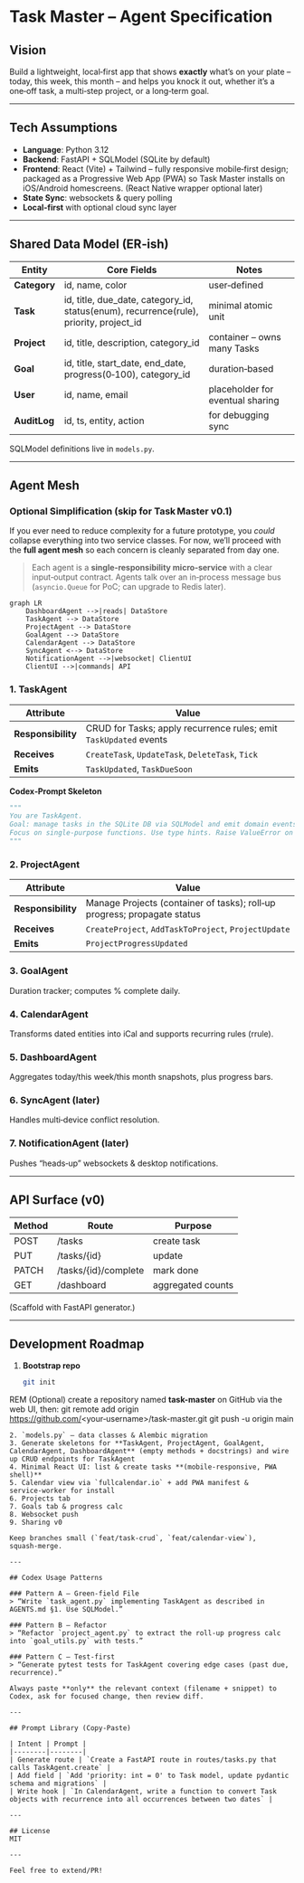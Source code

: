 # Task Master – Agent Specification

## Vision
Build a lightweight, local‑first app that shows **exactly** what’s on your plate – today, this week, this month – and helps you knock it out, whether it’s a one‑off task, a multi‑step project, or a long‑term goal.

---

## Tech Assumptions
* **Language**: Python 3.12  
* **Backend**: FastAPI + SQLModel (SQLite by default)  
* **Frontend**: React (Vite) + Tailwind – fully responsive mobile‑first design; packaged as a Progressive Web App (PWA) so Task Master installs on iOS/Android homescreens. (React Native wrapper optional later)  
* **State Sync**: websockets & query polling  
* **Local‑first** with optional cloud sync layer

---

## Shared Data Model (ER‑ish)
| Entity   | Core Fields | Notes |
|----------|-------------|-------|
| **Category** | id, name, color | user‑defined |
| **Task** | id, title, due_date, category_id, status(enum), recurrence(rule), priority, project_id | minimal atomic unit |
| **Project** | id, title, description, category_id | container – owns many Tasks |
| **Goal** | id, title, start_date, end_date, progress(0‑100), category_id | duration‑based |
| **User** | id, name, email | placeholder for eventual sharing |
| **AuditLog** | id, ts, entity, action | for debugging sync |

SQLModel definitions live in `models.py`.

---

## Agent Mesh

### Optional Simplification (skip for Task Master v0.1)
If you ever need to reduce complexity for a future prototype, you *could* collapse everything into two service classes. For now, we’ll proceed with the **full agent mesh** so each concern is cleanly separated from day one.


> Each agent is a **single‑responsibility micro‑service** with a clear input‑output contract. Agents talk over an in‑process message bus (`asyncio.Queue` for PoC; can upgrade to Redis later).

```mermaid
graph LR
    DashboardAgent -->|reads| DataStore
    TaskAgent --> DataStore
    ProjectAgent --> DataStore
    GoalAgent --> DataStore
    CalendarAgent --> DataStore
    SyncAgent <--> DataStore
    NotificationAgent -->|websocket| ClientUI
    ClientUI -->|commands| API
```

### 1. TaskAgent
| Attribute | Value |
|-----------|-------|
| **Responsibility** | CRUD for Tasks; apply recurrence rules; emit `TaskUpdated` events |
| **Receives** | `CreateTask`, `UpdateTask`, `DeleteTask`, `Tick` |
| **Emits** | `TaskUpdated`, `TaskDueSoon` |

**Codex‑Prompt Skeleton**

```python
"""
You are TaskAgent.
Goal: manage tasks in the SQLite DB via SQLModel and emit domain events.
Focus on single‑purpose functions. Use type hints. Raise ValueError on bad input.
"""
```

### 2. ProjectAgent
| Attribute | Value |
|-----------|-------|
| **Responsibility** | Manage Projects (container of tasks); roll‑up progress; propagate status |
| **Receives** | `CreateProject`, `AddTaskToProject`, `ProjectUpdate` |
| **Emits** | `ProjectProgressUpdated` |

### 3. GoalAgent
Duration tracker; computes % complete daily.

### 4. CalendarAgent
Transforms dated entities into iCal and supports recurring rules (rrule).

### 5. DashboardAgent
Aggregates today/this week/this month snapshots, plus progress bars.

### 6. SyncAgent (later)
Handles multi‑device conflict resolution.

### 7. NotificationAgent (later)
Pushes “heads‑up” websockets & desktop notifications.

---

## API Surface (v0)
| Method | Route | Purpose |
|--------|-------|---------|
| POST | /tasks | create task |
| PUT | /tasks/{id} | update |
| PATCH | /tasks/{id}/complete | mark done |
| GET | /dashboard | aggregated counts |

(Scaffold with FastAPI generator.)

---

## Development Roadmap
1. **Bootstrap repo**  
   ```bash
   git init
REM (Optional) create a repository named **task-master** on GitHub via the web UI, then:
git remote add origin https://github.com/<your‑username>/task-master.git
git push -u origin main
   ```
2. `models.py` – data classes & Alembic migration
3. Generate skeletons for **TaskAgent, ProjectAgent, GoalAgent, CalendarAgent, DashboardAgent** (empty methods + docstrings) and wire up CRUD endpoints for TaskAgent
4. Minimal React UI: list & create tasks **(mobile‑responsive, PWA shell)**
5. Calendar view via `fullcalendar.io` + add PWA manifest & service‑worker for install
6. Projects tab
7. Goals tab & progress calc
8. Websocket push
9. Sharing v0

Keep branches small (`feat/task-crud`, `feat/calendar-view`), squash‑merge.

---

## Codex Usage Patterns

### Pattern A – Green‑field File
> “Write `task_agent.py` implementing TaskAgent as described in AGENTS.md §1. Use SQLModel.”

### Pattern B – Refactor
> “Refactor `project_agent.py` to extract the roll‑up progress calc into `goal_utils.py` with tests.”

### Pattern C – Test‑first
> “Generate pytest tests for TaskAgent covering edge cases (past due, recurrence).”

Always paste **only** the relevant context (filename + snippet) to Codex, ask for focused change, then review diff.

---

## Prompt Library (Copy‑Paste)

| Intent | Prompt |
|--------|--------|
| Generate route | `Create a FastAPI route in routes/tasks.py that calls TaskAgent.create` |
| Add field | `Add 'priority: int = 0' to Task model, update pydantic schema and migrations` |
| Write hook | `In CalendarAgent, write a function to convert Task objects with recurrence into all occurrences between two dates` |

---

## License
MIT

---

Feel free to extend/PR!
